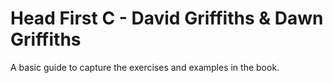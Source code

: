 # Head First C - David Griffiths & Dawn Griffiths

A basic guide to capture the exercises and examples in the book.
